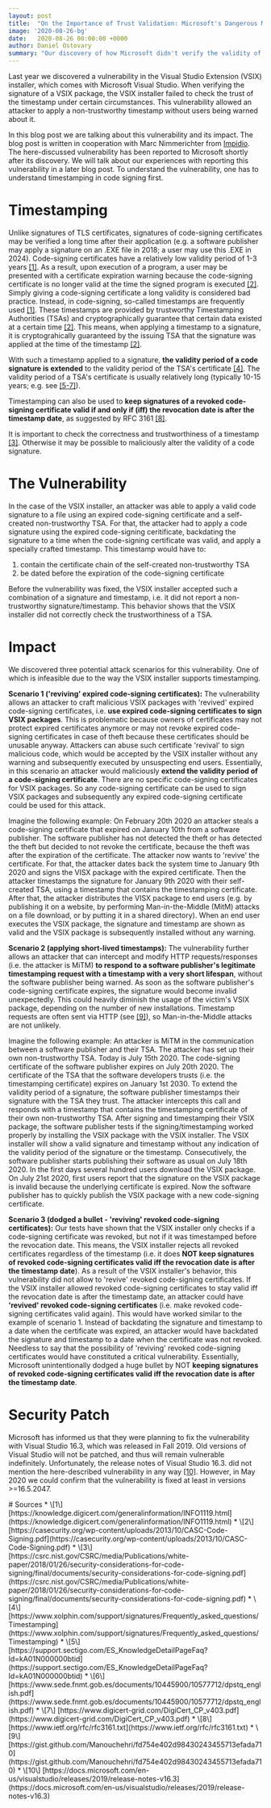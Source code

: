 ```yaml
---
layout: post
title:  "On the Importance of Trust Validation: Microsoft's Dangerous Mistake"
image: '2020-08-26-bg'
date:   2020-08-26 00:00:00 +0000
author: Daniel Ostovary
summary: "Our discovery of how Microsoft didn't verify the validity of timestamping certificates on VSIX packages"
---
```


Last year we discovered a vulnerability in the Visual Studio Extension (VSIX) installer, which comes with Microsoft Visual Studio. When verifying the signature of a VSIX package, the VSIX installer failed to check the trust of the timestamp under certain circumstances. This vulnerability allowed an attacker to apply a non-trustworthy timestamp without users being warned about it. 

In this blog post we are talking about this vulnerability and its impact. The blog post is written in cooperation with Marc Nimmerichter from [Impidio](https://www.impidio.com/blog/on-the-importance-of-trust-validation-microsofts-dangerous-mistake). The here-discussed vulnerability has been reported to Microsoft shortly after its discovery. We will talk about our experiences with reporting this vulnerability in a later blog post. To understand the vulnerability, one has to understand timestamping in code signing first.

# Timestamping
Unlike signatures of TLS certificates, signatures of code-signing certificates may be verified a long time after their application (e.g. a software publisher may apply a signature on an .EXE file in 2018; a user may use this .EXE in 2024). Code-signing certificates have a relatively low validity period of 1-3 years [[1]](#1). As a result, upon execution of a program, a user may be presented with a certificate expiration warning because the code-signing certificate is no longer valid at the time the signed program is executed [[2]](#2). Simply giving a code-signing certificate a long validity is considered bad practice. Instead, in code-signing, so-called timestamps are frequently used [[1]](#1). These timestamps are provided by trustworthy Timestamping Authorities (TSAs) and cryptographically guarantee that certain data existed at a certain time [[2]](#2). This means, when applying a timestamp to a signature, it is cryptograhically guaranteed by the issuing TSA that the signature was applied at the time of the timestamp [[2]](#2).

With such a timestamp applied to a signature, **the validity period of a code signature is extended** to the validity period of the TSA's certificate [[4]](#4). The validity period of a TSA's certificate is usually relatively long (typically 10-15 years; e.g. see [[5-7]](#5)). 

Timestamping can also be used to **keep signatures of a revoked code-signing certificate valid if and only if (iff) the revocation date is after the timestamp date**, as suggested by RFC 3161 [[8]](#8).

It is important to check the correctness and trustworthiness of a timestamp [[3]](#3). Otherwise it may be possible to maliciously alter the validity of a code signature.

# The Vulnerability
In the case of the VSIX installer, an attacker was able to apply a valid code signature to a file using an expired code-signing certificate and a self-created non-trustworthy TSA. For that, the attacker had to apply a code signature using the expired code-signing ceritificate, backdating the signature to a time when the code-signing certificate was valid, and apply a specially crafted timestamp. This timestamp would have to:

 1. contain the certificate chain of the self-created non-trustworthy TSA
 2. be dated before the expiration of the code-signing certificate

Before the vulnerability was fixed, the VSIX installer accepted such a combination of a signature and timestamp, i.e. it did not report a non-trustworthy signature/timestamp. This behavior shows that the VSIX installer did not correctly check the trustworthiness of a TSA.

# Impact
We discovered three potential attack scenarios for this vulnerability. One of which is infeasible due to the way the VSIX installer supports timestamping.

**Scenario 1 ('reviving' expired code-signing certificates):** The vulnerability allows an attacker to craft malicious VSIX packages with 'revived' expired code-signing certificates, i.e. **use expired code-signing certificates to sign VSIX packages**. This is problematic because owners of certificates may not protect expired certificates anymore or may not revoke expired code-signing certificates in case of theft because these certificates should be unusable anyway. Attackers can abuse such certificate 'revival' to sign malicious code, which would be accepted by the VSIX installer without any warning and subsequently executed by unsuspecting end users. Essentially, in this scenario an attacker would maliciously **extend the validity period of a code-signing certificate**. There are no specific code-signing certificates for VSIX packages. So any code-signing certificate can be used to sign VSIX packages and subsequently any expired code-signing certificate could be used for this attack.

Imagine the following example: On February 20th 2020 an attacker steals a code-signing certificate that expired on January 10th from a software publisher. The software publisher has not detected the theft or has detected the theft but decided to not revoke the certificate, because the theft was after the expiration of the certificate. The attacker now wants to 'revive' the certificate. For that, the attacker dates back the system time to January 9th 2020 and signs the VISX package with the expired certificate. Then the attacker timestamps the signature for January 9th 2020 with their self-created TSA, using a timestamp that contains the timestamping certificate. After that, the attacker distributes the VISX package to end users (e.g. by publishing it on a website, by performing Man-in-the-Middle (MitM) attacks on a file download, or by putting it in a shared directory). When an end user executes the VSIX package, the signature and timestamp are shown as valid and the VSIX package is subsequently installed without any warning.

**Scenario 2 (applying short-lived timestamps):** The vulnerability further allows an attacker that can intercept and modify HTTP requests/responses (i.e. the attacker is MiTM) **to respond to a software publisher's legitimate timestamping request with a timestamp with a very short lifespan**, without the software publisher being warned. As soon as the software publisher's code-signing certificate expires, the signature would become invalid unexpectedly. This could heavily diminish the usage of the victim's VSIX package, depending on the number of new installations. Timestamp requests are often sent via HTTP (see [[9]](#9)), so Man-in-the-Middle attacks are not unlikely.

Imagine the following example: An attacker is MiTM in the communication between a software publisher and their TSA. The attacker has set up their own non-trustworthy TSA. Today is July 15th 2020. The code-signing certificate of the software publisher expires on July 20th 2020. The certificate of the TSA that the software developers trusts (i.e. the timestamping certificate) expires on January 1st 2030. To extend the validity period of a signature, the software publisher timestamps their signature with the TSA they trust. The attacker intercepts this call and responds with a timestamp that contains the timestamping certificate of their own non-trustworthy TSA. After signing and timestamping their VSIX package, the software publisher tests if the signing/timestamping worked properly by installing the VSIX package with the VSIX installer. The VSIX installer will show a valid signature and timestamp without any indication of the validity period of the signature or the timestamp. Consecutively, the software publisher starts publishing their software as usual on July 18th 2020. In the first days several hundred users download the VSIX package. On July 21st 2020, first users report that the signature on the VSIX package is invalid because the underlying certificate is expired. Now the software publisher has to quickly publish the VSIX package with a new code-signing certificate. 

**Scenario 3 (dodged a bullet - 'reviving' revoked code-signing certificates):** Our tests have shown that the VSIX installer only checks if a code-signing certificate was revoked, but not if it was timestamped before the revocation date. This means, the VSIX installer rejects all revoked certificates regardless of the timestamp (i.e. it does **NOT keep signatures of revoked code-signing certificates valid iff the revocation date is after the timestamp date**). As a result of the VSIX installer's behavior, this vulnerability did not allow to 'revive' revoked code-signing certificates. If the VSIX installer allowed revoked code-signing certificates to stay valid iff the revocation date is after the timestamp date, an attacker could have **'revived' revoked code-signing certificates** (i.e. make revoked code-signing certificates valid again). This would have worked similar to the example of scenario 1. Instead of backdating the signature and timestamp to a date when the certificate was expired, an attacker would have backdated the signature and timestamp to a date when the certificate was not revoked. Needless to say that the possibility of 'reviving' revoked code-signing certificates would have constituted a critical vulnerability. Essentially, Microsoft unintentionally dodged a huge bullet by NOT **keeping signatures of revoked code-signing certificates valid iff the revocation date is after the timestamp date**.

# Security Patch
Microsoft has informed us that they were planning to fix the vulnerability with Visual Studio 16.3, which was released in Fall 2019. Old versions of Visual Studio will not be patched, and thus will remain vulnerable indefinitely. Unfortunately, the release notes of Visual Studio 16.3. did not mention the here-described vulnerability in any way [[10]](#10). However, in May 2020 we could confirm that the vulnerability is fixed at least in versions >=16.5.2047. 

<div class='sources' markdown='1'>
# Sources
* \[<span id='1'>1</span>\] [https://knowledge.digicert.com/generalinformation/INFO1119.html](https://knowledge.digicert.com/generalinformation/INFO1119.html)
* \[<span id='2'>2</span>\] [https://casecurity.org/wp-content/uploads/2013/10/CASC-Code-Signing.pdf](https://casecurity.org/wp-content/uploads/2013/10/CASC-Code-Signing.pdf)
* \[<span id='3'>3</span>\] [https://csrc.nist.gov/CSRC/media/Publications/white-paper/2018/01/26/security-considerations-for-code-signing/final/documents/security-considerations-for-code-signing.pdf](https://csrc.nist.gov/CSRC/media/Publications/white-paper/2018/01/26/security-considerations-for-code-signing/final/documents/security-considerations-for-code-signing.pdf)
* \[<span id='4'>4</span>\] [https://www.xolphin.com/support/signatures/Frequently_asked_questions/Timestamping](https://www.xolphin.com/support/signatures/Frequently_asked_questions/Timestamping)
* \[<span id='5'>5</span>\] [https://support.sectigo.com/ES_KnowledgeDetailPageFaq?Id=kA01N000000btid](https://support.sectigo.com/ES_KnowledgeDetailPageFaq?Id=kA01N000000btid)
* \[<span id='6'>6</span>\] [https://www.sede.fnmt.gob.es/documents/10445900/10577712/dpstq_english.pdf](https://www.sede.fnmt.gob.es/documents/10445900/10577712/dpstq_english.pdf)
* \[<span id='7'>7</span>\] [https://www.digicert-grid.com/DigiCert_CP_v403.pdf](https://www.digicert-grid.com/DigiCert_CP_v403.pdf)
* \[<span id='8'>8</span>\] [https://www.ietf.org/rfc/rfc3161.txt](https://www.ietf.org/rfc/rfc3161.txt)
* \[<span id='9'>9</span>\] [https://gist.github.com/Manouchehri/fd754e402d98430243455713efada710](https://gist.github.com/Manouchehri/fd754e402d98430243455713efada710)
* \[<span id='10'>10</span>\] [https://docs.microsoft.com/en-us/visualstudio/releases/2019/release-notes-v16.3](https://docs.microsoft.com/en-us/visualstudio/releases/2019/release-notes-v16.3)
</div>